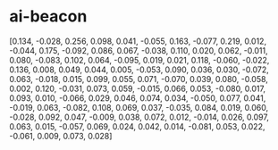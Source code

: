 # ai-beacon

[0.134, -0.028, 0.256, 0.098, 0.041, -0.055, 0.163, -0.077, 0.219, 0.012, -0.044, 0.175, -0.092, 0.086, 0.067, -0.038, 0.110, 0.020, 0.062, -0.011, 0.080, -0.083, 0.102, 0.064, -0.095, 0.019, 0.021, 0.118, -0.060, -0.022, 0.136, 0.008, 0.049, 0.044, 0.005, -0.053, 0.090, 0.036, 0.030, -0.072, 0.063, -0.018, 0.015, 0.099, 0.055, 0.071, -0.070, 0.039, 0.080, -0.058, 0.002, 0.120, -0.031, 0.073, 0.059, -0.015, 0.066, 0.053, -0.080, 0.017, 0.093, 0.010, -0.066, 0.029, 0.046, 0.074, 0.034, -0.050, 0.077, 0.041, -0.019, 0.063, -0.082, 0.108, 0.069, 0.037, -0.035, 0.084, 0.019, 0.060, -0.028, 0.092, 0.047, -0.009, 0.038, 0.072, 0.012, -0.014, 0.026, 0.097, 0.063, 0.015, -0.057, 0.069, 0.024, 0.042, 0.014, -0.081, 0.053, 0.022, -0.061, 0.009, 0.073, 0.028]
